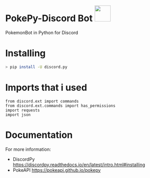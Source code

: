 # PokePy-Discord Bot <a href="https://pokeapi.co/api/v2/pokemon/dragonite"><img src='https://veekun.com/dex/media/pokemon/global-link/149.png' height=50px/></a>
PokemonBot in Python for Discord

# Installing
```sh
> pip install -U discord.py
```
# Imports that i used

```pythonimport discord
from discord.ext import commands
from discord.ext.commands import has_permissions
import requests
import json
```

# Documentation
For more information:
- DiscordPy
https://discordpy.readthedocs.io/en/latest/intro.html#installing
- PokeAPI
https://pokeapi.github.io/pokepy
